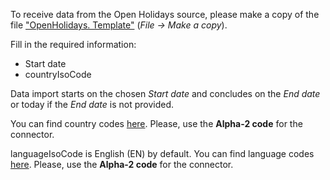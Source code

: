 To receive data from the Open Holidays source, please make a copy of the file ["OpenHolidays. Template"](https://docs.google.com/spreadsheets/d/1rvjCh_aGAcYgZRPzrePhkginVH6pJ5GoyN51z5HJD_I/edit?usp=sharing) (*File -> Make a copy*). 

Fill in the required information:

- Start date
- countryIsoCode

Data import starts on the chosen *Start date* and concludes on the *End date* or today if the *End date* is not provided. 

You can find country codes [here](https://www.iso.org/obp/ui/#search). Please, use the **Alpha-2 code** for the connector. 

languageIsoCode is English (EN) by default. You can find language codes [here](https://www.loc.gov/standards/iso639-2/php/code_list.php). Please, use the **Alpha-2 code** for the connector. 


